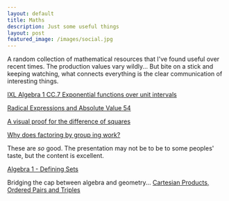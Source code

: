 ```yaml
---
layout: default
title: Maths
description: Just some useful things
layout: post
featured_image: /images/social.jpg
---
```


A random collection of mathematical resources that I've found useful over recent times. The production values vary wildly... But bite on a stick and keeping watching, what connects everything is the clear communication of interesting things.

[IXL Algebra 1 CC.7 Exponential functions over unit intervals](https://www.youtube.com/watch?v=GT9slOHJUT0&lc=UgxmcQiob8tQ3AbNfr54AaABAg)

[Radical Expressions and Absolute Value 54](https://www.youtube.com/watch?v=PH3I8wOt1Zc&lc=Ugz075K3Xz7wZSieL2B4AaABAg)

[A visual proof for the difference of squares](https://www.youtube.com/watch?v=wIPGEVCOzJ4&lc=Ugw0H_O05RVao47e_f14AaABAg)

[Why does factoring by group ing work?](https://www.youtube.com/watch?v=cOIxv1ybPro&list=LL&index=67)

These are *so* good. The presentation may not be to be to some peoples' taste, but the content is excellent.

[Algebra 1 - Defining Sets](https://www.youtube.com/watch?v=GYlhVuGBl5E&list=PL20023FA07684B937)

Bridging the cap between algebra and geometry...
[Cartesian Products, Ordered Pairs and Triples](https://www.youtube.com/watch?v=l4j4XgVbuxc&list=PL20023FA07684B937&index=9)